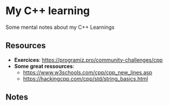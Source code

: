 # My C++ learning
Some mental notes about my C++ Learnings

## Resources
- **Exercices**: https://programiz.pro/community-challenges/cpp
- **Some great ressources**:
  - https://www.w3schools.com/cpp/cpp_new_lines.asp
  - https://hackingcpp.com/cpp/std/string_basics.html
 
## Notes
